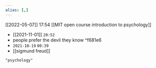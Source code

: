 ```yaml
---
alias: [,]
---
```


[[2022-05-07]] 17:54
[[MIT open course introduction to psychology]]

- [[2021-11-01]] `20:52`
- people prefer the devil they know ^f681e6
- `2021-10-19` `00:39`
- [[sigmund freud]]
```query
"psychology"
```